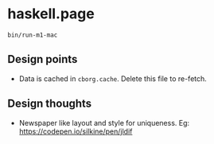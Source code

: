 # haskell.page

```
bin/run-m1-mac
```

## Design points

- Data is cached in `cborg.cache`. Delete this file to re-fetch.

## Design thoughts

- Newspaper like layout and style for uniqueness. Eg: https://codepen.io/silkine/pen/jldif
